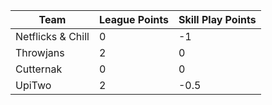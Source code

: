 | Team              | League Points | Skill Play Points |
|-------------------|---------------|-------------------|
| Netflicks & Chill | 0             | -1                |
| Throwjans         | 2             | 0                 |
| Cutternak         | 0             | 0                 |
| UpiTwo            | 2             | -0.5              |
